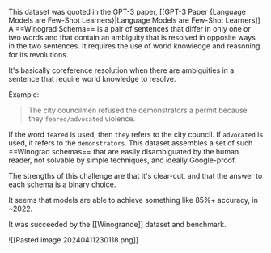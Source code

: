 This dataset was quoted in the GPT-3 paper, [[GPT-3 Paper {Language Models are Few-Shot Learners}|Language Models are Few-Shot Learners]]
A ==Winograd Schema== is a pair of sentences that differ in only one or two words and that contain an ambiguity that is resolved in opposite ways in the two sentences. It requires the use of world knowledge and reasoning for its revolutions.

It's basically coreference resolution when there are ambiguities in a sentence that require world knowledge to resolve.

Example:
> The city councilmen refused the demonstrators a permit because they `feared/advocated` violence.

If the word `feared` is used, then `they` refers to the city council. If `advocated` is used, it refers to the `demonstrators`.
This dataset assembles a set of such ==Winograd schemas== that are easily disambiguated by the human reader, not solvable by simple techniques, and ideally Google-proof.

The strengths of this challenge are that it's clear-cut, and that the answer to each schema is a binary choice.

It seems that models are able to achieve something like 85%+ accuracy, in ~2022.


It was succeeded by the [[Winogrande]] dataset and benchmark.

![[Pasted image 20240411230118.png]]